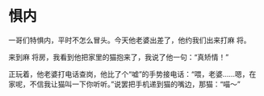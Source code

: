 # 惧内

一哥们特惧内，平时不怎么冒头。今天他老婆出差了，他约我们出来打麻 将。 

来到麻 将房，我看到他把家里的猫抱来了，我说了他一句：“真矫情！” 

正玩着，他老婆打电话查岗，他比了个“嘘”的手势接电话：“喂，老婆……嗯，在家呢，不信我让猫叫一下你听听。”说罢把手机递到猫的嘴边，那猫：“喵～”